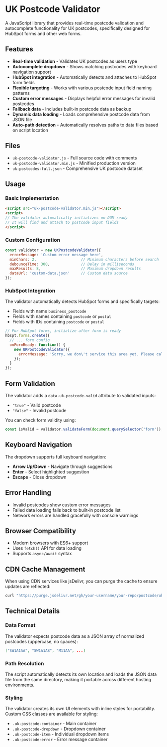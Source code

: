# UK Postcode Validator

A JavaScript library that provides real-time postcode validation and autocomplete functionality for UK postcodes, specifically designed for HubSpot forms and other web forms.

## Features

- **Real-time validation** - Validates UK postcodes as users type
- **Autocomplete dropdown** - Shows matching postcodes with keyboard navigation support
- **HubSpot integration** - Automatically detects and attaches to HubSpot form fields
- **Flexible targeting** - Works with various postcode input field naming patterns
- **Custom error messages** - Displays helpful error messages for invalid postcodes
- **Fallback data** - Includes built-in postcode data as backup
- **Dynamic data loading** - Loads comprehensive postcode data from JSON file
- **Auto-path detection** - Automatically resolves paths to data files based on script location

## Files

- `uk-postcode-validator.js` - Full source code with comments
- `uk-postcode-validator.min.js` - Minified production version
- `uk-postcodes-full.json` - Comprehensive UK postcode dataset

## Usage

### Basic Implementation

```html
<script src="uk-postcode-validator.min.js"></script>
<script>
// The validator automatically initializes on DOM ready
// It will find and attach to postcode input fields
</script>
```

### Custom Configuration

```javascript
const validator = new UKPostcodeValidator({
  errorMessage: 'Custom error message here',
  minChars: 2,                    // Minimum characters before search
  debounceTime: 300,              // Delay in milliseconds
  maxResults: 8,                  // Maximum dropdown results
  dataUrl: 'custom-data.json'     // Custom data source
});
```

### HubSpot Integration

The validator automatically detects HubSpot forms and specifically targets:
- Fields with name `business_postcode`
- Fields with names containing `postcode` or `postal`
- Fields with IDs containing `postcode` or `postal`

```javascript
// For HubSpot forms, initialize after form is ready
hbspt.forms.create({
  // ... form config
  onFormReady: function() {
    new UKPostcodeValidator({
      errorMessage: 'Sorry, we don\'t service this area yet. Please call +44 (0) 20 3773 0000 to discuss your requirements.'
    });
  }
});
```

## Form Validation

The validator adds a `data-uk-postcode-valid` attribute to validated inputs:
- `"true"` - Valid postcode
- `"false"` - Invalid postcode

You can check form validity using:

```javascript
const isValid = validator.validateForm(document.querySelector('form'));
```

## Keyboard Navigation

The dropdown supports full keyboard navigation:
- **Arrow Up/Down** - Navigate through suggestions
- **Enter** - Select highlighted suggestion
- **Escape** - Close dropdown

## Error Handling

- Invalid postcodes show custom error messages
- Failed data loading falls back to built-in postcode list
- Network errors are handled gracefully with console warnings

## Browser Compatibility

- Modern browsers with ES6+ support
- Uses `fetch()` API for data loading
- Supports `async/await` syntax

## CDN Cache Management

When using CDN services like jsDelivr, you can purge the cache to ensure updates are reflected:

```bash
curl "https://purge.jsdelivr.net/gh/your-username/your-repo/postcode/uk-postcode-validator.min.js"
```

## Technical Details

### Data Format
The validator expects postcode data as a JSON array of normalized postcodes (uppercase, no spaces):
```json
["SW1A1AA", "SW1A1AB", "M11AA", ...]
```

### Path Resolution
The script automatically detects its own location and loads the JSON data file from the same directory, making it portable across different hosting environments.

### Styling
The validator creates its own UI elements with inline styles for portability. Custom CSS classes are available for styling:
- `.uk-postcode-container` - Main container
- `.uk-postcode-dropdown` - Dropdown container
- `.uk-postcode-item` - Individual dropdown items
- `.uk-postcode-error` - Error message container